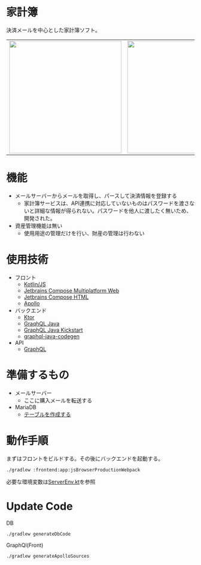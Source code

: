 # 家計簿
決済メールを中心とした家計簿ソフト。
<table>
<tr>
<td><img width="300" src="https://github.com/matsudamper/kake-bo/assets/9250063/d4b6866e-f6ca-4f34-9139-278d01e39644" /></td>
<td><img width="300" src="https://github.com/matsudamper/kake-bo/assets/9250063/f0cb2f32-c5b2-4048-a320-40686e619aff" /></td>
<td><img width="300" src="https://github.com/matsudamper/kake-bo/assets/9250063/0f07e7fe-bd9e-490f-9740-85775a3a8d2f" /></td>
<td><img width="300" src="https://github.com/matsudamper/kake-bo/assets/9250063/8b393f32-d616-4af8-ac03-e0eda886516c" /></td>
</tr>
</table>

# 機能
- メールサーバーからメールを取得し、パースして決済情報を登録する
  - 家計簿サービスは、API連携に対応していないものはパスワードを渡さないと詳細な情報が得られない。パスワードを他人に渡したく無いため、開発された。
- 資産管理機能は無い
  - 使用用途の管理だけを行い、財産の管理は行わない

# 使用技術
- フロント
  - [Kotlin/JS](https://kotlinlang.org/docs/js-overview.html)
  - [Jetbrains Compose Multiplatform Web](https://www.jetbrains.com/lp/compose-multiplatform/)
  - [Jetbrains Compose HTML](https://github.com/JetBrains/compose-multiplatform#compose-html)
  - [Apollo](https://www.apollographql.com/)
- バックエンド
  - [Ktor](https://ktor.io/)
  - [GraqhQL Java](https://www.graphql-java.com/)
  - [GraphQL Java Kickstart](https://www.graphql-java-kickstart.com/)
  - [graphql-java-codegen](https://github.com/kobylynskyi/graphql-java-codegen)
- API
  - [GraphQL](https://graphql.org/)
 
# 準備するもの
- メールサーバー
  - ここに購入メールを転送する
- MariaDB
  - [テーブルを作成する](https://github.com/matsudamper/kake-bo/tree/70e838f4d1c31460ccb110290cb0a3343b124858/backend/db/src/jvmMain/resources/sql)

# 動作手順
まずはフロントをビルドする。その後にバックエンドを起動する。
```shell
./gradlew :frontend:app:jsBrowserProductionWebpack
```
必要な環境変数は[ServerEnv.kt](https://github.com/matsudamper/kake-bo/blob/563272f802d15d6620432a53ada88fbdd5cf9561/backend/base/src/jvmMain/java/net/matsudamper/money/backend/base/ServerEnv.kt)を参照

# Update Code
DB
```shell
./gradlew generateDbCode
```

GraphQl(Front)
```shell
./gradlew generateApolloSources
```

